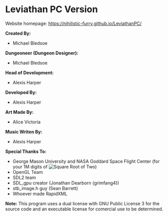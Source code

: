 Leviathan PC Version
=======

Website homepage: https://nihilistic-furry.github.io/LeviathanPC/

**Created By:**
* Michael Bledsoe

**Dungeoneer (Dungeon Designer):**
* Michael Bledsoe 

**Head of Development:**
* Alexis Harper

**Developed By:**
* Alexis Harper

**Art Made By:**
* Alice Victoria

**Music Writen By:**
* Alexis Harper

**Special Thanks To:**
* George Mason University and NASA Goddard Space Flight Center (for your 1M digits of <img src="https://latex.codecogs.com/svg.latex?\sqrt{2}" title="Square Root of Two" />)
* OpenGL Team
* SDL2 team
* SDL_gpu creator (Jonathan Dearborn (grimfang4))
* stb_image.h guy (Sean Barrett)
* Whoever made RapidXML

**Note:**
This program uses a dual license with GNU Public License 3 for the source code and an executable license for comercial use to be determined.
